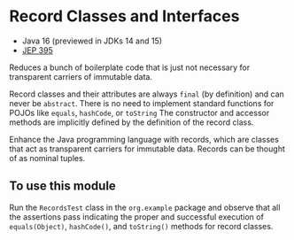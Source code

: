 # Record Classes and Interfaces

* Java 16 (previewed in JDKs 14 and 15)
* [JEP 395](https://openjdk.java.net/jeps/395)

Reduces a bunch of boilerplate code that is just not necessary for
transparent carriers of immutable data.

Record classes and their attributes are always `final` (by
definition) and can never be `abstract`. There is no need to
implement standard functions for POJOs like `equals`, `hashCode`, or
`toString` The constructor and accessor methods are implicitly
defined by the definition of the record class.

Enhance the Java programming language with records, which are
classes that act as transparent carriers for immutable data. Records
can be thought of as nominal tuples.

## To use this module

Run the `RecordsTest` class in the `org.example` package and observe
that all the assertions pass indicating the proper and successful
execution of `equals(Object)`, `hashCode()`, and `toString()`
methods for record classes.
